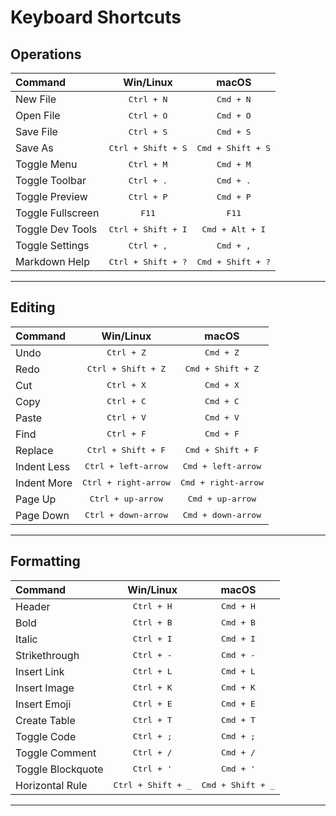 # Keyboard Shortcuts  

## Operations  

|       Command        |            Win/Linux            |            macOS            |  
|:---------------------|:-------------------------------:|:-------------------------------:|   
|     New File         |   <kbd>Ctrl + N</kbd>           |   <kbd>Cmd + N</kbd>           |  
|     Open File        |   <kbd>Ctrl + O</kbd>           |   <kbd>Cmd + O</kbd>           |  
|     Save File        |   <kbd>Ctrl + S</kbd>           |   <kbd>Cmd + S</kbd>           |  
|     Save As          |   <kbd>Ctrl + Shift + S</kbd>   |   <kbd>Cmd + Shift + S</kbd>   |  
|     Toggle Menu      |   <kbd>Ctrl + M</kbd>           |   <kbd>Cmd + M</kbd>           |  
|     Toggle Toolbar   |   <kbd>Ctrl + .</kbd>           |   <kbd>Cmd + .</kbd>           |   
|     Toggle Preview   |   <kbd>Ctrl + P</kbd>           |   <kbd>Cmd + P</kbd>           |  
|     Toggle Fullscreen|   <kbd>F11</kbd>                |   <kbd>F11</kbd>                |  
|     Toggle Dev Tools |   <kbd>Ctrl + Shift + I</kbd>   |   <kbd>Cmd + Alt + I</kbd>   |  
|     Toggle Settings  |   <kbd>Ctrl + ,</kbd>           |   <kbd>Cmd + ,</kbd>           |  
|     Markdown Help    |   <kbd>Ctrl + Shift + ?</kbd>   |   <kbd>Cmd + Shift + ?</kbd>   |  

--------------------  

## Editing  

|       Command        |            Win/Linux            |            macOS            |
|:---------------------|:-------------------------------:|:-------------------------------:|
|     Undo             |   <kbd>Ctrl + Z</kbd>           |   <kbd>Cmd + Z</kbd>           |
|     Redo             |   <kbd>Ctrl + Shift + Z</kbd>   |   <kbd>Cmd + Shift + Z</kbd>   | 
|     Cut              |   <kbd>Ctrl + X</kbd>           |   <kbd>Cmd + X</kbd>           |
|     Copy             |   <kbd>Ctrl + C</kbd>           |   <kbd>Cmd + C</kbd>           |
|     Paste            |   <kbd>Ctrl + V</kbd>           |   <kbd>Cmd + V</kbd>           |
|     Find             |   <kbd>Ctrl + F</kbd>           |   <kbd>Cmd + F</kbd>           |
|     Replace          |   <kbd>Ctrl + Shift + F</kbd>   |   <kbd>Cmd + Shift + F</kbd>   |
|     Indent Less      |   <kbd>Ctrl + left-arrow</kbd>  |   <kbd>Cmd + left-arrow</kbd>  |
|     Indent More      |   <kbd>Ctrl + right-arrow</kbd> |   <kbd>Cmd + right-arrow</kbd> |
|     Page Up          |   <kbd>Ctrl + up-arrow</kbd>    |   <kbd>Cmd + up-arrow</kbd>    |
|     Page Down        |   <kbd>Ctrl + down-arrow</kbd>  |   <kbd>Cmd + down-arrow</kbd>  |

--------------------  

## Formatting  

|       Command        |            Win/Linux            |      macOS            |
|:---------------------|:-------------------------------:|:-------------------------------:|  
|     Header           |   <kbd>Ctrl + H</kbd>           |   <kbd>Cmd + H</kbd>           |
|     Bold             |   <kbd>Ctrl + B</kbd>           |   <kbd>Cmd + B</kbd>           |
|     Italic           |   <kbd>Ctrl + I</kbd>           |   <kbd>Cmd + I</kbd>           |
|     Strikethrough    |   <kbd>Ctrl + -</kbd>           |   <kbd>Cmd + -</kbd>           |
|     Insert Link      |   <kbd>Ctrl + L</kbd>           |   <kbd>Cmd + L</kbd>           |
|     Insert Image     |   <kbd>Ctrl + K</kbd>           |   <kbd>Cmd + K</kbd>           |
|     Insert Emoji     |   <kbd>Ctrl + E</kbd>           |   <kbd>Cmd + E</kbd>           |
|     Create Table     |   <kbd>Ctrl + T</kbd>           |   <kbd>Cmd + T</kbd>           |
|     Toggle Code      |   <kbd>Ctrl + ;</kbd>           |   <kbd>Cmd + ;</kbd>           |
|     Toggle Comment   |   <kbd>Ctrl + /</kbd>           |   <kbd>Cmd + /</kbd>           
|     Toggle Blockquote|   <kbd>Ctrl + '</kbd>           |   <kbd>Cmd + '</kbd>           |
|     Horizontal Rule  |   <kbd>Ctrl + Shift + _</kbd>   |   <kbd>Cmd + Shift + _</kbd>   |

--------------------  
